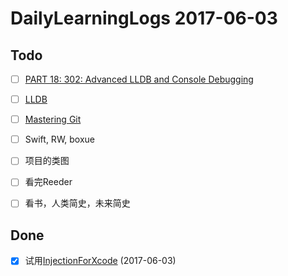 # DailyLearningLogs  2017-06-03

## Todo


- [ ] [PART 18: 302: Advanced LLDB and Console Debugging](https://videos.raywenderlich.com/courses/59-rwdevcon-2016-vault/lessons/18)  

- [ ] [LLDB](https://www.raywenderlich.com/?s=lldb&cof=FORID%3A10)  

- [ ] [Mastering Git](https://videos.raywenderlich.com/courses/81-rwdevcon-2017-vault-tutorials/lessons/6)


- [ ] Swift, RW, boxue


- [ ] 项目的类图


- [ ] 看完Reeder


- [ ] 看书，人类简史，未来简史

## Done

- [x] 试用[InjectionForXcode](https://github.com/johnno1962/injectionforxcode)  (2017-06-03)




